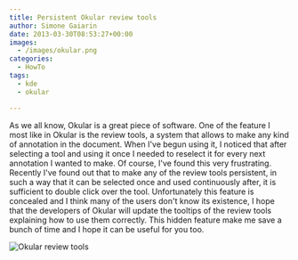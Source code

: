 ```yaml
---
title: Persistent Okular review tools
author: Simone Gaiarin
date: 2013-03-30T08:53:27+00:00
images:
  - /images/okular.png
categories:
  - HowTo
tags:
  - kde
  - okular

---
```

As we all know, Okular is a great piece of software. One of the feature I most like in Okular is the review tools, a system that allows to make any kind of annotation in the document. When I've begun using it, I noticed that after selecting a tool and using it once I needed to reselect it for every next annotation I wanted to make. Of course, I've found this very frustrating.<!--more--> Recently I've found out that to make any of the review tools persistent, in such a way that it can be selected once and used continuously after, it is sufficient to double click over the tool. Unfortunately this feature is concealed and I think many of the users don't know its existence, I hope that the developers of Okular will update the tooltips of the review tools explaining how to use them correctly. This hidden feature make me save a bunch of time and I hope it can be useful for you too.

![Okular review tools](/images/okular_feature.png#center)
